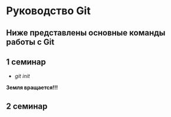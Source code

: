 # Руководство Git

## Ниже представлены основные команды работы с Git

## 1 семинар

- *git init*

**Земля вращается!!!**

## 2 семинар